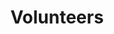 ---
title: "Volunteers"
draft: false
# page title background image
bg_image: "images/backgrounds/member-bg.jpg"
# meta description
description : "Lorem ipsum dolor sit amet, consectetur adipisicing elit, sed do eiusmod tempor incididunt ut labore. dolore magna aliqua. Ut enim ad minim veniam, quis nostrud."
---